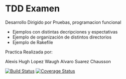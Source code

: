 TDD Examen
================

Desarrollo Dirigido por Pruebas,
programacion funcional

  * Ejemplos con distintas decripciones y espectativas 
  * Ejemplo de organización de distintos directorios
  * Ejemplo de Rakefile
  
  Practica Realizada por:
  
  Alexis Hugh Lopez Waugh
  Alvaro Suarez Chausson


<a href='https://travis-ci.org/alu0100204148/LPP_T_10_P10'>
<img src='https://travis-ci.org/alu0100204148/LPP_T_10_P10.svg?branch=master' alt='Build Status' /></a>



<a href='https://coveralls.io/r/alu0100204148/LPP_T_10_P10'>
<img src='https://coveralls.io/repos/alu0100204148/LPP_T_10_P10/badge.png' alt='Coverage Status' /></a>

